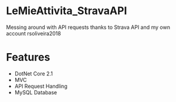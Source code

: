 # LeMieAttivita_StravaAPI
Messing around with API requests thanks to Strava API and my own account rsoliveira2018

# Features
- DotNet Core 2.1
- MVC
- API Request Handling
- MySQL Database
